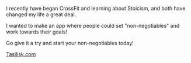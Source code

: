 I recently have began CrossFit and learning about Stoicism, and both have changed my life a great deal.

I wanted to make an app where people could set "non-negotiables" and work towards their goals! 

Go give it a try and start your non-negotiables today!


[Tasilisk.com](https://tasilisk.com)
